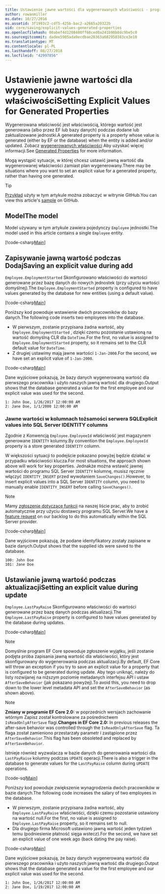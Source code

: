 ```yaml
---
title: Ustawienie jawne wartości dla wygenerowanych właściwości - programu EF Core
author: rowanmiller
ms.date: 10/27/2016
ms.assetid: 3f1993c2-cdf5-425b-bac2-a2665a20322b
uid: core/saving/explicit-values-generated-properties
ms.openlocfilehash: 00abef4d1208400ff68ced0a241b98b8dc9be5c0
ms.sourcegitcommit: dadee5905ada9ecdbae28363a682950383ce3e10
ms.translationtype: MT
ms.contentlocale: pl-PL
ms.lasthandoff: 08/27/2018
ms.locfileid: "42997856"
---
```

# <a name="setting-explicit-values-for-generated-properties"></a><span data-ttu-id="cee5f-102">Ustawienie jawne wartości dla wygenerowanych właściwości</span><span class="sxs-lookup"><span data-stu-id="cee5f-102">Setting Explicit Values for Generated Properties</span></span>

<span data-ttu-id="cee5f-103">Wygenerowana właściwość jest właściwością, którego wartość jest generowana (albo przez EF lub bazy danych) podczas dodane lub zaktualizowane jednostki.</span><span class="sxs-lookup"><span data-stu-id="cee5f-103">A generated property is a property whose value is generated (either by EF or the database) when the entity is added and/or updated.</span></span> <span data-ttu-id="cee5f-104">Zobacz [wygenerowanych właściwości](../modeling/generated-properties.md) Aby uzyskać więcej informacji.</span><span class="sxs-lookup"><span data-stu-id="cee5f-104">See [Generated Properties](../modeling/generated-properties.md) for more information.</span></span>

<span data-ttu-id="cee5f-105">Mogą wystąpić sytuacje, w której chcesz ustawić jawną wartość dla wygenerowanej właściwości zamiast plan wygenerowany.</span><span class="sxs-lookup"><span data-stu-id="cee5f-105">There may be situations where you want to set an explicit value for a generated property, rather than having one generated.</span></span>

> [!TIP]  
> <span data-ttu-id="cee5f-106">[Przykład](https://github.com/aspnet/EntityFramework.Docs/tree/master/samples/core/Saving/Saving/ExplicitValuesGenerateProperties/) użyty w tym artykule można zobaczyć w witrynie GitHub.</span><span class="sxs-lookup"><span data-stu-id="cee5f-106">You can view this article's [sample](https://github.com/aspnet/EntityFramework.Docs/tree/master/samples/core/Saving/Saving/ExplicitValuesGenerateProperties/) on GitHub.</span></span>

## <a name="the-model"></a><span data-ttu-id="cee5f-107">Model</span><span class="sxs-lookup"><span data-stu-id="cee5f-107">The model</span></span>

<span data-ttu-id="cee5f-108">Model używany w tym artykule zawiera pojedynczy `Employee` jednostki.</span><span class="sxs-lookup"><span data-stu-id="cee5f-108">The model used in this article contains a single `Employee` entity.</span></span>

[!code-csharp[Main](../../../samples/core/Saving/Saving/ExplicitValuesGenerateProperties/Employee.cs#Sample)]

## <a name="saving-an-explicit-value-during-add"></a><span data-ttu-id="cee5f-109">Zapisywanie jawną wartość podczas Dodaj</span><span class="sxs-lookup"><span data-stu-id="cee5f-109">Saving an explicit value during add</span></span>

<span data-ttu-id="cee5f-110">`Employee.EmploymentStarted` Skonfigurowano właściwości do wartości generowane przez bazę danych do nowych jednostek (przy użyciu wartości domyślnej).</span><span class="sxs-lookup"><span data-stu-id="cee5f-110">The `Employee.EmploymentStarted` property is configured to have values generated by the database for new entities (using a default value).</span></span>

[!code-csharp[Main](../../../samples/core/Saving/Saving/ExplicitValuesGenerateProperties/EmployeeContext.cs#EmploymentStarted)]

<span data-ttu-id="cee5f-111">Poniższy kod powoduje wstawienie dwóch pracowników do bazy danych.</span><span class="sxs-lookup"><span data-stu-id="cee5f-111">The following code inserts two employees into the database.</span></span>
* <span data-ttu-id="cee5f-112">W pierwszym, zostanie przypisana żadna wartość, aby `Employee.EmploymentStarted` , dzięki czemu pozostanie ustawioną na wartość domyślną CLR dla `DateTime`.</span><span class="sxs-lookup"><span data-stu-id="cee5f-112">For the first, no value is assigned to `Employee.EmploymentStarted` property, so it remains set to the CLR default value for `DateTime`.</span></span>
* <span data-ttu-id="cee5f-113">Z drugiej ustawimy mają jawne wartości `1-Jan-2000`.</span><span class="sxs-lookup"><span data-stu-id="cee5f-113">For the second, we have set an explicit value of `1-Jan-2000`.</span></span>

[!code-csharp[Main](../../../samples/core/Saving/Saving/ExplicitValuesGenerateProperties/Sample.cs#EmploymentStarted)]

<span data-ttu-id="cee5f-114">Dane wyjściowe pokazują, że bazy danych wygenerowaną wartość dla pierwszego pracownika i użyto naszych jawną wartość dla drugiego.</span><span class="sxs-lookup"><span data-stu-id="cee5f-114">Output shows that the database generated a value for the first employee and our explicit value was used for the second.</span></span>

``` Console
1: John Doe, 1/26/2017 12:00:00 AM
2: Jane Doe, 1/1/2000 12:00:00 AM
```

### <a name="explicit-values-into-sql-server-identity-columns"></a><span data-ttu-id="cee5f-115">Jawne wartości w kolumnach tożsamości serwera SQL</span><span class="sxs-lookup"><span data-stu-id="cee5f-115">Explicit values into SQL Server IDENTITY columns</span></span>

<span data-ttu-id="cee5f-116">Zgodnie z Konwencją `Employee.EmployeeId` właściwość jest magazynem generowane `IDENTITY` kolumny.</span><span class="sxs-lookup"><span data-stu-id="cee5f-116">By convention the `Employee.EmployeeId` property is a store generated `IDENTITY` column.</span></span>

<span data-ttu-id="cee5f-117">W większości sytuacji to podejście pokazano powyżej będzie działać w przypadku właściwości klucza.</span><span class="sxs-lookup"><span data-stu-id="cee5f-117">For most situations, the approach shown above will work for key properties.</span></span> <span data-ttu-id="cee5f-118">Jednakże można wstawić jawnej wartości do programu SQL Server `IDENTITY` kolumnę, musisz ręcznie włączyć `IDENTITY_INSERT` przed wywołaniem `SaveChanges()`.</span><span class="sxs-lookup"><span data-stu-id="cee5f-118">However, to insert explicit values into a SQL Server `IDENTITY` column, you need to manually enable `IDENTITY_INSERT` before calling `SaveChanges()`.</span></span>

> [!NOTE]  
> <span data-ttu-id="cee5f-119">Mamy [zgłoszenie dotyczące funkcji](https://github.com/aspnet/EntityFramework/issues/703) na naszej liście prac, aby to zrobić automatycznie przy użyciu dostawcy programu SQL Server.</span><span class="sxs-lookup"><span data-stu-id="cee5f-119">We have a [feature request](https://github.com/aspnet/EntityFramework/issues/703) on our backlog to do this automatically within the SQL Server provider.</span></span>

[!code-csharp[Main](../../../samples/core/Saving/Saving/ExplicitValuesGenerateProperties/Sample.cs#EmployeeId)]

<span data-ttu-id="cee5f-120">Dane wyjściowe pokazują, że podane identyfikatory zostały zapisane w bazie danych.</span><span class="sxs-lookup"><span data-stu-id="cee5f-120">Output shows that the supplied ids were saved to the database.</span></span>

``` Console
100: John Doe
101: Jane Doe
```

## <a name="setting-an-explicit-value-during-update"></a><span data-ttu-id="cee5f-121">Ustawianie jawną wartość podczas aktualizacji</span><span class="sxs-lookup"><span data-stu-id="cee5f-121">Setting an explicit value during update</span></span>

<span data-ttu-id="cee5f-122">`Employee.LastPayRaise` Skonfigurowano właściwości do wartości generowane przez bazę danych podczas aktualizacji.</span><span class="sxs-lookup"><span data-stu-id="cee5f-122">The `Employee.LastPayRaise` property is configured to have values generated by the database during updates.</span></span>

[!code-csharp[Main](../../../samples/core/Saving/Saving/ExplicitValuesGenerateProperties/EmployeeContext.cs#LastPayRaise)]

> [!NOTE]  
> <span data-ttu-id="cee5f-123">Domyślnie program EF Core spowoduje zgłoszenie wyjątku, jeśli zostanie podjęta próba zapisania jawną wartość dla właściwości, który jest skonfigurowany do wygenerowania podczas aktualizacji.</span><span class="sxs-lookup"><span data-stu-id="cee5f-123">By default, EF Core will throw an exception if you try to save an explicit value for a property that is configured to be generated during update.</span></span> <span data-ttu-id="cee5f-124">Aby tego uniknąć, należy do listy rozwijanej na niższym poziomie metadanych interfejsu API i ustaw `AfterSaveBehavior` (jak pokazano powyżej).</span><span class="sxs-lookup"><span data-stu-id="cee5f-124">To avoid this, you need to drop down to the lower level metadata API and set the `AfterSaveBehavior` (as shown above).</span></span>

> [!NOTE]  
> <span data-ttu-id="cee5f-125">**Zmiany w programie EF Core 2.0:** w poprzednich wersjach zachowanie wtórnym Zapisz został kontrolowane za pośrednictwem `IsReadOnlyAfterSave` flagi.</span><span class="sxs-lookup"><span data-stu-id="cee5f-125">**Changes in EF Core 2.0:** In previous releases the after-save behavior was controlled through the `IsReadOnlyAfterSave` flag.</span></span> <span data-ttu-id="cee5f-126">Ta flaga został zamieniono przestarzały parametr i zastąpione przez `AfterSaveBehavior`.</span><span class="sxs-lookup"><span data-stu-id="cee5f-126">This flag has been obsoleted and replaced by `AfterSaveBehavior`.</span></span>

<span data-ttu-id="cee5f-127">Istnieje również wyzwalacza w bazie danych do generowania wartości dla `LastPayRaise` kolumny podczas `UPDATE` operacji.</span><span class="sxs-lookup"><span data-stu-id="cee5f-127">There is also a trigger in the database to generate values for the `LastPayRaise` column during `UPDATE` operations.</span></span>

[!code-sql[Main](../../../samples/core/Saving/Saving/ExplicitValuesGenerateProperties/employee_UPDATE.sql)]

<span data-ttu-id="cee5f-128">Poniższy kod powoduje zwiększenie wynagrodzenia dwóch pracowników w bazie danych.</span><span class="sxs-lookup"><span data-stu-id="cee5f-128">The following code increases the salary of two employees in the database.</span></span>
* <span data-ttu-id="cee5f-129">W pierwszym, zostanie przypisana żadna wartość, aby `Employee.LastPayRaise` właściwości, dzięki czemu pozostanie ustawiony na wartość null.</span><span class="sxs-lookup"><span data-stu-id="cee5f-129">For the first, no value is assigned to `Employee.LastPayRaise` property, so it remains set to null.</span></span>
* <span data-ttu-id="cee5f-130">Dla drugiego firma Microsoft ustawiono jawną wartość jeden tydzień temu (podniesienie płatność sięga wstecz).</span><span class="sxs-lookup"><span data-stu-id="cee5f-130">For the second, we have set an explicit value of one week ago (back dating the pay raise).</span></span>

[!code-csharp[Main](../../../samples/core/Saving/Saving/ExplicitValuesGenerateProperties/Sample.cs#LastPayRaise)]

<span data-ttu-id="cee5f-131">Dane wyjściowe pokazują, że bazy danych wygenerowaną wartość dla pierwszego pracownika i użyto naszych jawną wartość dla drugiego.</span><span class="sxs-lookup"><span data-stu-id="cee5f-131">Output shows that the database generated a value for the first employee and our explicit value was used for the second.</span></span>

``` Console
1: John Doe, 1/26/2017 12:00:00 AM
2: Jane Doe, 1/19/2017 12:00:00 AM
```
